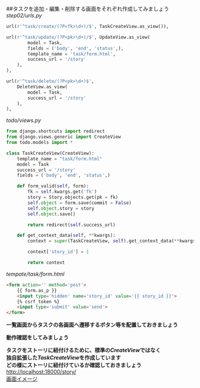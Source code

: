 ##タスクを追加・編集・削除する画面をそれぞれ作成してみましょう
*step02/urls.py*
```Python
url(r'^task/create/(?P<fk>\d+)/$', TaskCreateView.as_view()),

url(r'^task/update/(?P<pk>\d+)/$', UpdateView.as_view(
		model = Task,
		fields = ('body', 'end', 'status',),
		template_name = 'task/form.html',
		success_url = '/story'
	),
),

url(r'^task/delete/(?P<pk>\d+)$',
	DeleteView.as_view(
		model = Task,
		success_url = '/story'
	),
),
```
*todo/views.py*
```Python
from django.shortcuts import redirect
from django.views.generic import CreateView
from todo.models import *

class TaskCreateView(CreateView):
	template_name = "task/form.html"
	model = Task
	success_url = '/story'
	fields = ('body', 'end', 'status',)

	def form_valid(self, form):
		fk = self.kwargs.get('fk')
		story = Story.objects.get(pk = fk)
		self.object = form.save(commit = False)
		self.object.story = story
		self.object.save()

		return redirect(self.success_url)

	def get_context_data(self, **kwargs):
		context = super(TaskCreateView, self).get_context_data(**kwargs)

		context['story_id'] = 1

		return context
```
*tempate/task/form.html*
```HTML
<form action='' method='post'>
	{{ form.as_p }}
	<input type='hidden' name='story_id' value='{{ story_id }}'>
	{% csrf_token %}
	<input type='submit' value='send'>
</form>
```
**一覧画面からタスクの各画面へ遷移するボタン等を配置しておきましょう**  
  
**動作確認をしてみましょう**  
  
**タスクをストーリに紐付けるために、標準の*CreateView*ではなく**  
**独自拡張した*TaskCreateView*を作成しています**  
**どの様にストーリに紐付けているか確認しておきましょう**  
[http://localhost:18000/story/](http://localhost:18000/story/)  
[画面イメージ](https://github.com/tenshiPure/pyweb/blob/master/django/step03/images/index.png)  
